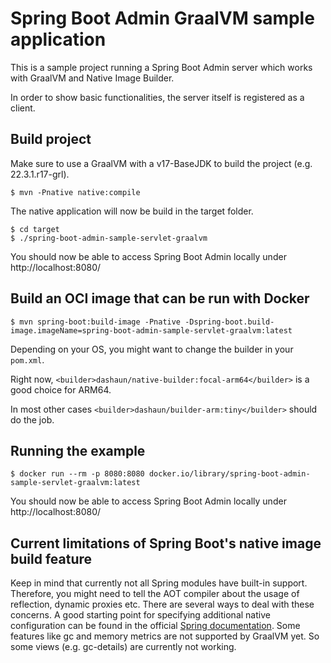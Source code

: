 # Spring Boot Admin GraalVM sample application

This is a sample project running a Spring Boot Admin server which works with GraalVM and Native Image Builder.

In order to show basic functionalities, the server itself is registered as a client.

## Build project

Make sure to use a GraalVM with a v17-BaseJDK to build the project (e.g. 22.3.1.r17-grl).

```
$ mvn -Pnative native:compile
```
The native application will now be build in the target folder.
```
$ cd target
$ ./spring-boot-admin-sample-servlet-graalvm
```
You should now be able to access Spring Boot Admin locally under http://localhost:8080/

## Build an OCI image that can be run with Docker

```
$ mvn spring-boot:build-image -Pnative -Dspring-boot.build-image.imageName=spring-boot-admin-sample-servlet-graalvm:latest
```
Depending on your OS, you might want to change the builder in your `pom.xml`.

Right now, `<builder>dashaun/native-builder:focal-arm64</builder>` is a good choice for ARM64.

In most other cases `<builder>dashaun/builder-arm:tiny</builder>` should do the job.

## Running the example

```
$ docker run --rm -p 8080:8080 docker.io/library/spring-boot-admin-sample-servlet-graalvm:latest
```
You should now be able to access Spring Boot Admin locally under http://localhost:8080/

## Current limitations of Spring Boot's native image build feature

Keep in mind that currently not all Spring modules have built-in support. Therefore, you might need to tell the AOT compiler about the usage of reflection, dynamic proxies etc. There are several ways to deal with these concerns. A good starting point for specifying additional native configuration can be found in the official [Spring documentation](https://docs.spring.io/spring-framework/docs/6.0.0/reference/html/core.html#aot-hints).
Some features like gc and memory metrics are not supported by GraalVM yet. So some views (e.g. gc-details) are currently not working.
